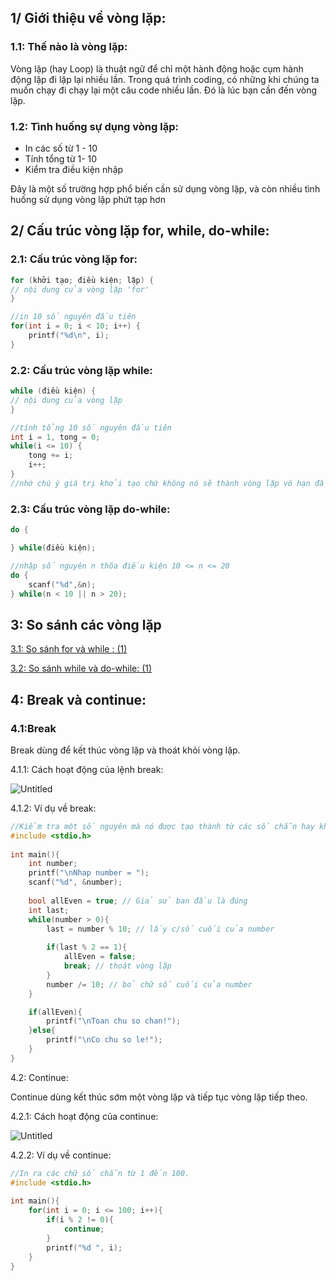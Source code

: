## **1/ Giới thiệu về vòng lặp:**

### 1.1: Thế nào là vòng lặp:

Vòng lặp (hay Loop) là thuật ngữ để chỉ một hành động hoặc cụm hành động lặp đi lặp lại nhiều lần. Trong quá trình coding, có những khi chúng ta muốn chạy đi chạy lại một câu code nhiều lần. Đó là lúc bạn cần đến vòng lặp.

### 1.2: Tình huống sự dụng vòng lặp:

- In các số từ 1 - 10
- Tính tổng từ 1- 10
- Kiểm tra điều kiện nhập

Đây là một số trường hợp phổ biến cần sử dụng vòng lặp, và còn nhiều tình huống sử dụng vòng lặp phứt tạp hơn

## **2/ Cấu trúc vòng lặp for, while, do-while:**

### 2.1: Cấu trúc vòng lặp for:

```c
for (khởi tạo; điều kiện; lặp) {
// nội dung của vòng lặp 'for'
}

//in 10 số nguyên đầu tiên
for(int i = 0; i < 10; i++) {
	printf("%d\n", i);
}
```

### 2.2: Cấu trúc vòng lặp while:

```c
while (điều kiện) {
// nội dung của vòng lặp
}

//tính tổng 10 số nguyên đầu tiên
int i = 1, tong = 0;
while(i <= 10) {
	tong += i;
	i++;
}
//nhớ chú ý giá trị khởi tạo chứ không nó sẽ thành vòng lặp vô hạn đấy nhé!!!
```

### 2.3: Cấu trúc vòng lặp do-while:

```c
do {

} while(điều kiện);

//nhập số nguyên n thõa điều kiện 10 <= n <= 20
do {
	scanf("%d",&n);
} while(n < 10 || n > 20);
```

## 3: So sánh các vòng lặp

[3.1: So sánh for và while : (1)](https://www.notion.so/d0c05f6e29a749b2a470b962308c5344)

[3.2: So sánh while và do-while: (1)](https://www.notion.so/e7f9adb01cc84f65b87bb7a62b0995f6)

## 4: Break và continue:

### 4.1:Break

Break dùng để kết thúc vòng lặp và thoát khỏi vòng lặp.

4.1.1: Cách hoạt động của lệnh break:

![Untitled](https://s3-us-west-2.amazonaws.com/secure.notion-static.com/9466ac47-c6a9-4c74-852b-1899e8635f8d/Untitled.png)

4.1.2: Ví dụ về break:

```c
//Kiểm tra một số nguyên mà nó được tạo thành từ các số chẵn hay không
#include <stdio.h>
 
int main(){
    int number;
    printf("\nNhap number = ");
    scanf("%d", &number);
 
    bool allEven = true; // Giả sử ban đầu là đúng
    int last;
    while(number > 0){
        last = number % 10; // lấy c/số cuối của number
 
        if(last % 2 == 1){
            allEven = false;
            break; // thoát vòng lặp
        }
        number /= 10; // bỏ chữ số cuối của number
    }

    if(allEven){
        printf("\nToan chu so chan!");
    }else{
        printf("\nCo chu so le!");
    }
}
```

4.2: Continue:

Continue dùng kết thúc sớm một vòng lặp và tiếp tục vòng lặp tiếp theo.

4.2.1: Cách hoạt động của continue:

![Untitled](https://s3-us-west-2.amazonaws.com/secure.notion-static.com/dee79cee-8aed-45c8-af6a-9b49e72dc335/Untitled.png)

4.2.2: Ví dụ về continue:

```c
//In ra các chữ số chẵn từ 1 đến 100.
#include <stdio.h>
 
int main(){
    for(int i = 0; i <= 100; i++){
        if(i % 2 != 0){
            continue;
        }
        printf("%d ", i);
    }
}
```